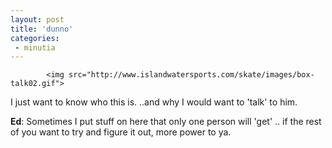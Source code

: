 ```yaml
---
layout: post
title: 'dunno'
categories:
 - minutia
---
```


			<img src="http://www.islandwatersports.com/skate/images/box-talk02.gif">

I just want to know who this is. ..and why I would want to 'talk' to him.



<b>Ed</b>: Sometimes I put stuff on here that only one person will 'get' .. if the rest of you want to try and figure it out, more power to ya.


